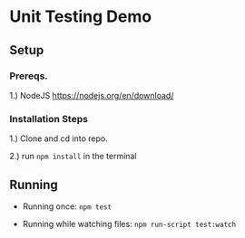 # Unit Testing Demo

## Setup

### Prereqs. 

1.) NodeJS https://nodejs.org/en/download/

### Installation Steps

1.) Clone and cd into repo.

2.) run ``npm install`` in the terminal

## Running

- Running once: ``npm test``

- Running while watching files: ``npm run-script test:watch``
